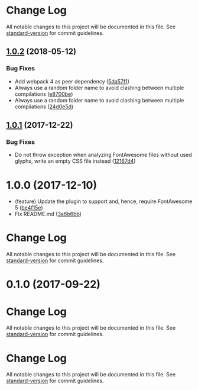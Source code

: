 # Change Log

All notable changes to this project will be documented in this file. See [standard-version](https://github.com/conventional-changelog/standard-version) for commit guidelines.

<a name="1.0.2"></a>
## [1.0.2](https://github.com/dhardtke/font-awesome-minify-plugin/compare/v1.0.1...v1.0.2) (2018-05-12)


### Bug Fixes

* Add webpack 4 as peer dependency ([5da57f1](https://github.com/dhardtke/font-awesome-minify-plugin/commit/5da57f1))
* Always use a random folder name to avoid clashing between multiple compilations ([e8700be](https://github.com/dhardtke/font-awesome-minify-plugin/commit/e8700be))
* Always use a random folder name to avoid clashing between multiple compilations ([24d0e5d](https://github.com/dhardtke/font-awesome-minify-plugin/commit/24d0e5d))



<a name="1.0.1"></a>
## [1.0.1](https://github.com/dhardtke/font-awesome-minify-plugin/compare/1.0.0...1.0.1) (2017-12-22)


### Bug Fixes

* Do not throw exception when analyzing FontAwesome files without used glyphs, write an empty CSS file instead ([12167d4](https://github.com/dhardtke/font-awesome-minify-plugin/commit/12167d4))



<a name="1.0.0"></a>
# 1.0.0 (2017-12-10)

* (feature) Update the plugin to support and, hence, require FontAwesome 5 ([be4f15e](https://github.com/dhardtke/font-awesome-minify-plugin/commit/be4f15e))
* Fix README.md ([3a6b6bb](https://github.com/dhardtke/font-awesome-minify-plugin/commit/3a6b6bb))



# Change Log

All notable changes to this project will be documented in this file. See [standard-version](https://github.com/conventional-changelog/standard-version) for commit guidelines.

<a name="0.1.0"></a>
# 0.1.0 (2017-09-22)



# Change Log

All notable changes to this project will be documented in this file. See [standard-version](https://github.com/conventional-changelog/standard-version) for commit guidelines.



# Change Log

All notable changes to this project will be documented in this file. See [standard-version](https://github.com/conventional-changelog/standard-version) for commit guidelines.
